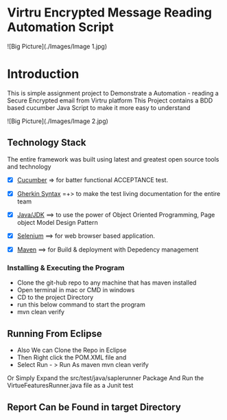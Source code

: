 # Virtru Encrypted Message Reading Automation Script

![Big Picture](./Images/Image 1.jpg)



# Introduction
This is simple assignment project to Demonstrate a Automation - reading  a Secure Encrypted email from  Virtru platform
This Project contains a BDD based cucumber Java Script to make it more easy to understand 

![Big Picture](./Images/Image 2.jpg)



## Technology Stack
The entire framework was built using latest and greatest open source tools and technology 

- [x] [Cucumber](https://cucumber.io/) => for batter functional ACCEPTANCE test. 
- [x] [Gherkin Syntax](https://docs.cucumber.io/gherkin/) =+> to make the test living documentation for the entire team
- [x] [Java/JDK](http://www.oracle.com/technetwork/java/javase/downloads/jdk8-downloads-2133151.html) ==> to use the power of Object Oriented Programming, Page object Model Design Pattern
- [x] [Selenium](https://www.seleniumhq.org/) ==> for web browser based application. 
- [x] [Maven](https://maven.apache.org/plugins/maven-compiler-plugin/) ==> for Build & deployment with Depedency management



### Installing & Executing the Program

* Clone the git-hub repo to any machine that has maven installed
* Open terminal in mac or CMD in windows
* CD to the project Directory
* run this below command to start the program
* mvn clean verify


## Running From Eclipse

* Also We can Clone the Repo in Eclipse
* Then Right click the POM.XML file and
* Select Run - > Run As maven mvn clean verify

Or Simply Expand the src/test/java/saplerunner Package 
   And Run the VirtueFeaturesRunner.java file as a Junit test 
   
## Report Can be Found in target Directory 
   
   